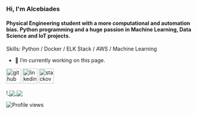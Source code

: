 ### Hi, I'm Alcebiades
####   Physical Engineering student with a more computational and automation bias. Python programming and a huge passion in Machine Learning, Data Science and IoT projects.

Skills: Python / Docker / ELK Stack / AWS / Machine Learning

- 🔭 I’m currently working on this page. 


[<img src='https://cdn.jsdelivr.net/npm/simple-icons@3.0.1/icons/github.svg' alt='github' height='40'>](https://github.com/AlceFilho)  [<img src='https://cdn.jsdelivr.net/npm/simple-icons@3.0.1/icons/linkedin.svg' alt='linkedin' height='40'>](https://www.linkedin.com/in/alcebiadesfilho/)  [<img src='https://cdn.jsdelivr.net/npm/simple-icons@3.0.1/icons/stackoverflow.svg' alt='stackoverflow' height='40'>](https://stackoverflow.com/users/14145420/alcefilho)  


!<a href="https://github.com/Alcefilho/github-readme-stats">
  <img align="center" src="https://github-readme-stats.vercel.app/api/pin/?Alcefilho&repo=github-readme-stats" />
</a>
<a href="https://github.com/Alcefilho/convoychat">
  <img align="center" src="https://github-readme-stats.vercel.app/api/pin/?Alcefilho&repo=convoychat" />
</a>

![Profile views](https://gpvc.arturio.dev/AlceFilho)  

